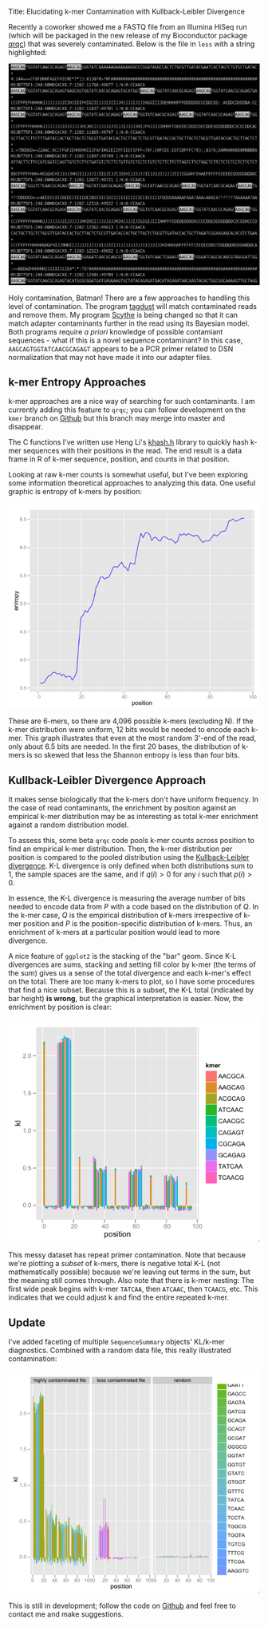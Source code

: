 Title: Elucidating k-mer Contamination with Kullback-Leibler Divergence

Recently a coworker showed me a FASTQ file from an Illumina HiSeq run
(which will be packaged in the new release of my Bioconductor package
[qrqc](http://www.bioconductor.org/packages/release/bioc/html/qrqc.html))
that was severely contaminated. Below is the file in `less` with a
string highlighted:

![A severely contaminated file in less, with many contaminants highlighted](/images/less_contams.png)

Holy contamination, Batman! There are a few approaches to handling
this level of contamination. The program
[tagdust](http://www.ncbi.nlm.nih.gov/pubmed/19737799) will match
contaminated reads and remove them. My program
[Scythe](github.com/vsbuffalo/scythe) is being changed so that it can
match adapter contaminants further in the read using its Bayesian
model. Both programs require *a priori* knowledge of possible
contamiant sequences - what if this is a novel sequence contaminant?
In this case, `AAGCAGTGGTATCAACGCAGAGT` appears to be a PCR primer
related to DSN normalization that may not have made it into our
adapter files.

## k-mer Entropy Approaches

k-mer approaches are a nice way of searching for such contaminants. I
am currently adding this feature to `qrqc`; you can follow development
on the `kmer` branch on [Github](http://github.com/vsbuffalo/qrqc) but
this branch may merge into master and disappear.

The C functions I've written use Heng Li's
[khash.h](http://attractivechaos.awardspace.com/khash.h.html) library
to quickly hash k-mer sequences with their positions in the read. The
end result is a data frame in R of k-mer sequence, position, and
counts in that position.

Looking at raw k-mer counts is somewhat useful, but I've been
exploring some information theoretical approaches to analyzing this
data. One useful graphic is entropy of k-mers by position:

![k-mer entropy increasing by position in read](/images/kmer_entropy.png)

These are 6-mers, so there are 4,096 possible k-mers (excluding N). If
the k-mer distribution were uniform, 12 bits would be needed to encode
each k-mer. This graph illustrates that even at the most random 3'-end
of the read, only about 6.5 bits are needed. In the first 20 bases,
the distribution of k-mers is so skewed that less the Shannon entropy
is less than four bits.

## Kullback-Leibler Divergence Approach

It makes sense biologically that the k-mers don't have uniform
frequency. In the case of read contaminants, the enrichment by
position against an empirical k-mer distribution may be as interesting
as total k-mer enrichment against a random distribution model.

To assess this, some beta `qrqc` code pools k-mer counts across
position to find an empirical k-mer distribution. Then, the k-mer
distribution per position is compared to the pooled distribution using
the
[Kullback-Leibler divergence](http://en.wikipedia.org/wiki/Kullback%E2%80%93Leibler_divergence). K-L
divergence is only defined when both distributions sum to 1, the
sample spaces are the same, and if $q(i) > 0$ for any $i$ such that $p(i)>
0$.

In essence, the K-L divergence is measuring the average number of bits
needed to encode data from *P* with a code based on the distribution
of *Q*. In the k-mer case, *Q* is the empirical distribution of k-mers
irrespective of k-mer position and *P* is the position-specific
distribution of k-mers. Thus, an enrichment of k-mers at a particular
position would lead to more divergence.

A nice feature of `ggplot2` is the stacking of the "bar" geom. Since
K-L divergences are sums, stacking and setting fill color by k-mer
(the terms of the sum) gives us a sense of the total divergence and
each k-mer's effect on the total. There are too many k-mers to plot,
so I have some procedures that find a nice subset. Because this is a
subset, the K-L total (indicated by bar height) **is wrong**, but the
graphical interpretation is easier. Now, the enrichment by position is
clear:

![Kullback-Leibler divergence of k-mers](/images/kl_kmer.png)

This messy dataset has repeat primer contamination. Note that because
we're plotting a *subset* of k-mers, there is negative total K-L (not
mathematically possible) because we're leaving out terms in the sum,
but the meaning still comes through. Also note that there is k-mer
nesting: The first wide peak begins with k-mer `TATCAA`, then
`ATCAAC`, then `TCAACG`, etc. This indicates that we could adjust k
and find the entire repeated k-mer.

## Update

I've added faceting of multiple `SequenceSummary` objects' KL/k-mer
diagnostics. Combined with a random data file, this really illustrated
contamination:

<a href="/images/large_facet_kl.png"><img src="/images/tiny_facet_kl.png"/></a>

This is still in development; follow the code on
[Github](http://github.com/vsbuffalo/qrqc) and feel free to contact me
and make suggestions.
